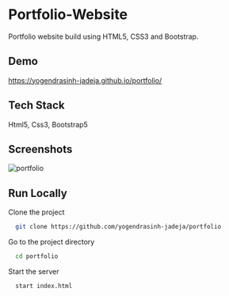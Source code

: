 
# Portfolio-Website

Portfolio website build using HTML5, CSS3 and Bootstrap.
## Demo


https://yogendrasinh-jadeja.github.io/portfolio/
## Tech Stack

Html5, Css3, Bootstrap5



## Screenshots

![portfolio](https://user-images.githubusercontent.com/121381292/211237411-da132fba-4a85-4e72-a742-483a766d1806.png)


## Run Locally

Clone the project

```bash
  git clone https://github.com/yogendrasinh-jadeja/portfolio
```

Go to the project directory

```bash
  cd portfolio
```


Start the server

```bash
  start index.html
```


